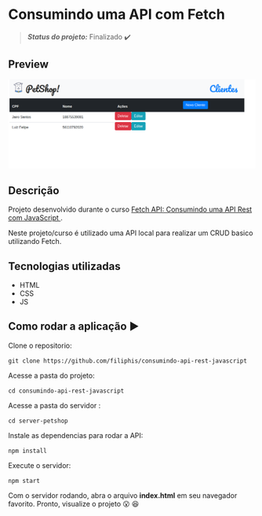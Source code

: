 # Consumindo uma API com Fetch
> **_Status do projeto:_** Finalizado :heavy_check_mark:

## Preview

![Preview To Do List](./design/fetch-api.png)




## Descrição

Projeto desenvolvido durante o curso [Fetch API: Consumindo uma API Rest com JavaScript
](https://cursos.alura.com.br/course/api-rest-javascript).

Neste projeto/curso é utilizado uma API local para realizar um CRUD basico utilizando Fetch.


## Tecnologias utilizadas
* HTML
* CSS
* JS

## Como rodar a aplicação  :arrow_forward:

Clone o repositorio:
```
git clone https://github.com/filiphis/consumindo-api-rest-javascript
```

Acesse a pasta do projeto:
```
cd consumindo-api-rest-javascript
```

Acesse a pasta do servidor :
```
cd server-petshop
```

Instale as dependencias para rodar a API:
```
npm install
```

Execute o servidor:
```
npm start
```

Com o servidor rodando, abra o arquivo **index.html** em seu navegador favorito. 
 Pronto, visualize o projeto :open_mouth: :satisfied:

